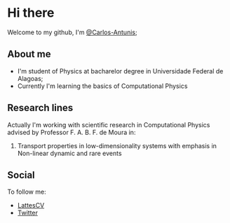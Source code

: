 # Hi there

Welcome to my github, I'm [@Carlos-Antunis](https://github.com/Carlos-Antunis);

## About me

- I'm student of Physics at bacharelor degree in Universidade Federal de Alagoas;
- Currently I'm learning the basics of Computational Physics

## Research lines

Actually I'm working with scientific research in Computational Physics advised by Professor F. A. B. F. de Moura in:

1. Transport properties in low-dimensionality systems with emphasis in Non-linear dynamic and rare events

## Social

To follow me:

- [LattesCV](http://lattes.cnpq.br/2932038471929012)
- [Twitter](https://twitter.com/Carlos_Antunis/)

<!--  
- [My Web Page](https://github.com/Carlos-Antunis)
-->

